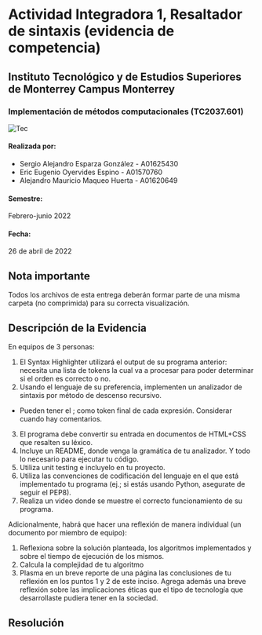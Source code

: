 # Actividad Integradora 1, Resaltador de sintaxis (evidencia de competencia)

## Instituto Tecnológico y de Estudios Superiores de Monterrey Campus Monterrey

### Implementación de métodos computacionales (TC2037.601)

![Tec](https://user-images.githubusercontent.com/72751268/165434642-3b658ea7-91cf-4a9a-82ef-83cb499e31b5.jpg)

#### Realizada por:

- Sergio Alejandro Esparza González - A01625430
- Eric Eugenio Oyervides Espino - A01570760
- Alejandro Mauricio Maqueo Huerta - A01620649

#### Semestre:

Febrero-junio 2022

#### Fecha:

26 de abril de 2022

## Nota importante
Todos los archivos de esta entrega deberán formar parte de una misma carpeta (no comprimida) para su correcta visualización.

## Descripción de la Evidencia

En equipos de 3 personas:

1. El Syntax Highlighter utilizará el output de su programa anterior: necesita una lista de tokens la cual va a procesar para poder determinar si el orden es correcto 
o no. 
2. Usando el lenguaje de su preferencia, implementen un analizador de sintaxis por método de descenso recursivo.
  - Pueden tener el ; como token final de cada expresión. Considerar cuando hay comentarios.
3. El programa debe convertir su entrada en documentos de HTML+CSS que resalten su léxico.
4. Incluye un README, donde venga la gramática de tu analizador. Y todo lo necesario para ejecutar tu código.
5. Utiliza unit testing e incluyelo en tu proyecto.
6. Utiliza las convenciones de codificación del lenguaje en el que está implementado tu programa (ej.; si estás usando Python, asegurate de seguir el PEP8).
7. Realiza un video donde se muestre el correcto funcionamiento de su programa.

Adicionalmente, habrá que hacer una reflexión de manera individual (un documento por miembro de equipo):
1. Reflexiona sobre la solución planteada, los algoritmos implementados y sobre el tiempo de ejecución de los mismos.
2. Calcula la complejidad de tu algoritmo
3. Plasma en un breve reporte de una página las conclusiones de tu reflexión en los puntos 1 y 2 de este inciso. Agrega además una breve reflexión sobre las 
implicaciones éticas que el tipo de tecnología que desarrollaste pudiera tener en la sociedad.

## Resolución
